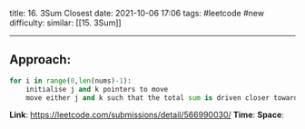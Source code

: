 title: 16. 3Sum Closest
date: 2021-10-06 17:06
tags: #leetcode #new
difficulty:
similar: [[15. 3Sum]]

---
## Approach:
```python
for i in range(0,len(nums)-1):
	initialise j and k pointers to move 
	move either j and k such that the total sum is driven closer towards target
```

**Link**: https://leetcode.com/submissions/detail/566990030/
**Time**:
**Space**: